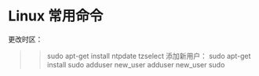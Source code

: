 # Linux 常用命令

更改时区：

>> sudo apt-get install ntpdate
>> tzselect
添加新用户：
>> sudo apt-get install sudo
>> adduser new_user
>> adduser new_user sudo
